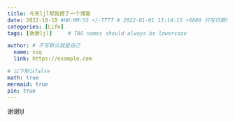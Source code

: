 ```yaml
---
title: 今天ljl帮我搭了一个博客
date: 2022-10-10 #HH:MM:SS +/-TTTT # 2022-01-01 13:14:15 +0800 只写日期也行；不写秒也行；这样也行 2022-03-09T00:55:42+08:00
categories: [Life]
tags: [谢谢ljl]     # TAG names should always be lowercase

author: # 不写默认就是自己
  name: xsq
  link: https://example.com

# 以下默认false
math: true
mermaid: true
pin: true
---
```


谢谢ljl